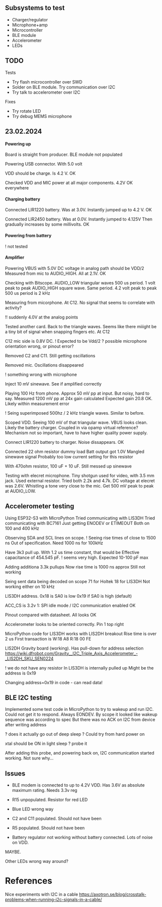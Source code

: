 
## Subsystems to test

- Charger/regulator
- Microphone+amp
- Microcontroller
- BLE module
- Accelerometer
- LEDs

## TODO

Tests

- Try flash microcontroller over SWD
- Solder on BLE module. Try communication over I2C
- Try talk to accelerometer over I2C

Fixes

- Try rotate LED
- Try debug MEMS microphone

## 23.02.2024


#### Powering up

Board is straight from producer.
BLE module not populated

Powering USB connector. With 5.0 volt

VDD should be charge. Is 4.2 V. OK

Checked VDD and MIC power at all major components. 4.2V OK everywhere

#### Charging battery

Connected LIR1220 battery. Was at 3.0V.
Instantly jumped up to 4.2 V.
OK

Connected LIR2450 battery. Was at 0.0V.
Instantly jumped to 4.125V
Then gradually increases by some millivolts.
OK

#### Powering from battery
! not tested


#### Amplifier

Powering VBUS with 5.0V
DC voltage in analog path should be VDD/2
Measured from mic to AUDIO_HIGH.
All at 2.1V. OK

Checking with Bitscope.
AUDIO_LOW triangular waves 500 us period. 1 volt peak to peak
AUDIO_HIGH square wave. Same period. 4.2 volt peak to peak
500 us period is 2 kHz

Measuring from micorphone. At C12.
No signal that seems to correlate with activity?

!! suddenly 4.0V at the analog points

Tested another card. Back to the triangle waves.
Seems like there miiight be a tiny bit of signal when snapping fingers etc.
At C12

C12 mic side is 0.8V DC.
! Expected to be Vdd/2
? possible microphone orientation wrong, or pinout error?

Removed C2 and C11. Still getting oscillations

Removed mic. Oscillations disappeared

! something wrong with microphone 

Inject 10 mV sinewave. See if amplified correctly

Playing 100 Hz from phone.
Approx 50 mV pp at input. But noisy, hard to say.
Measured 1200 mV pp at
24x gain calculated
Expected gain 20.8
OK. Likely within measurement error

! Seing superimposed 500hz / 2 kHz triangle waves.
Similar to before.

Scoped VDD. Seeing 100 mV of that triangular wave.
VBUS looks clean.
Likely the battery charger.
Coupled in via opamp virtual reference?
Mechanism not so important, have to have higher quality power supply.

Connect LIR1220 battery to charger.
Noise dissappears. OK

Connected 22 ohm resistor dummy load
Batt output got 1.0V
Mangled sinewave signal
Probably too low current setting for this resistor

With 470ohm resistor, 100 uF + 10 uF.
Still messed up sinewave

Testing with elecret microphone. Tiny shotgun used for video, with 3.5 mm jack.
Used external resistor. Tried both 2.2k and 4.7k.
DC voltage at elecret was 2.6V.
Whistling a tone very close to the mic.
Get 500 mV peak to peak at AUDIO_LOW.

## Accelerometer testing

Using ESP32-S3 with MicroPython
Tried communicating with LIS3DH
Tried communicating with BC7161
Just getting ENODEV or ETIMEOUT
Both on 100 and 400 kHz

Observing SDA and SCL lines on scope.
! Seeing rise times of close to 1500 ns
Out of specification. Need 1000 ns for 100kHz

Have 3k3 pull up.
With 1.2 us time constant, that would be
Effective capacitance of 454.545 pF.
! seems very high. Expected 10-100 pF max

Adding additiona 3.3k pullups
Now rise time is 1000 ns approx
Still not working

Seing sent data being decoded on scope
71 for Holtek
18 for LIS3DH
Not working either on 10 kHz

LIS3DH address.
0x18 is SA0 is low
0x19 if SA0 is high (default)

ACC_CS is 3.2v
1: SPI idle mode / I2C communication enabled
OK

Pinout compared with datasheet.
All looks OK

Accelerometer looks to be oriented correctly.
Pin 1 top right

MicroPython code for LIS3DH works with LIS2DH breakout
Rise time is over 2 us
First transaction is
W:18 A8 R:18 00 FE

LIS2DH Gravity board (working).
Has pull-down for address selection
https://wiki.dfrobot.com/Gravity__I2C_Triple_Axis_Accelerometer_-_LIS2DH_SKU_SEN0224

! we do not have any resistor
In LIS3DH is internally pulled up
Might be the address is 0x19

Changing address=0x19 in code - can read data!

## BLE I2C testing

Implemented some test code in MicroPython to try to wakeup and run I2C.
Could not get it to respond.
Always EONDEV.
By scope it looked like wakeup sequence was according to spec
But there was no ACK on I2C from device after writing address

? does it actually go out of deep sleep ?
Could try from hard power on

xtal should be ON in light sleep
? probe it

After adding this probe, and powering back on, I2C communication started working.
Not sure why...


## Issues

- BLE modem is connected to up to 4.2V VDD. Has 3.6V as absolute maximum rating. Needs 3.3v reg
- R15 unpopulated. Resistor for red LED
- Blue LED wrong way
- C2 and C11 populated. Should not have been
- R5 populated. Should not have been

- Battery regulator not working without battery connected. Lots of noise on VDD.

MAYBE.

Other LEDs wrong way around?

# References

Nice experiments with I2C in a cable
https://axotron.se/blog/crosstalk-problems-when-running-i2c-signals-in-a-cable/

